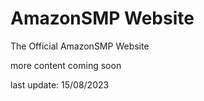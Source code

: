# AmazonSMP Website
The Official AmazonSMP Website

more content coming soon


last update: 15/08/2023
